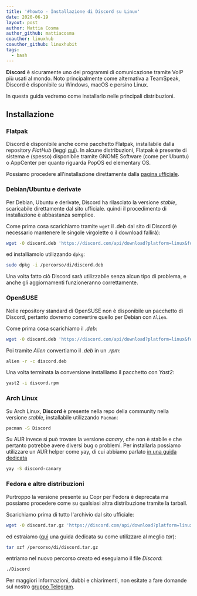 ```yaml
---
title: '#howto - Installazione di Discord su Linux'
date: 2020-06-19
layout: post
author: Mattia Cosma
author_github: mattiacosma
coauthor: linuxhub
coauthor_github: linuxhubit
tags:
  - bash
---
```

**Discord** è sicuramente uno dei programmi di comunicazione tramite VoIP più usati al mondo. Noto principalmente come alternativa a TeamSpeak, Discord è disponibile su Windows, macOS e persino Linux.

In questa guida vedremo come installarlo nelle principali distribuzioni.

## Installazione

### Flatpak
Discord è disponibile anche come pacchetto Flatpak, installabile dalla repository *FlatHub* (leggi <a href="https://linuxhub.it/articles/howto-installazione-di-flatpak-e-configurazione-di-flathub">qui</a>). In alcune distribuzioni, Flatpak è presente di sistema e (spesso) disponibile tramite GNOME Software (come per Ubuntu) o AppCenter per quanto riguarda PopOS ed elementary OS.

Possiamo procedere all'installazione direttamente dalla <a href="https://flathub.org/apps/details/com.discordapp.Discord">pagina ufficiale</a>.

### Debian/Ubuntu e derivate

Per Debian, Ubuntu e derivate, Discord ha rilasciato la versione *stable*, scaricabile direttamente dal sito ufficiale. quindi il procedimento di installazione è abbastanza semplice.

Come prima cosa scarichiamo tramite `wget` il .deb dal sito di Discord (è necessario mantenere le singole virgolette o il download fallirà):

```bash
wget -O discord.deb 'https://discord.com/api/download?platform=linux&format=deb'
```

ed installiamolo utilizzando `dpkg`:

```bash
sudo dpkg -i /percorso/di/discord.deb
```

Una volta fatto ciò Discord sarà utilizzabile senza alcun tipo di problema, e anche gli aggiornamenti funzioneranno correttamente.

### OpenSUSE

Nelle repository standard di OpenSUSE non è disponibile un pacchetto di Discord, pertanto dovremo convertire quello per Debian con `Alien`.

Come prima cosa scarichiamo il *.deb*:

```bash
wget -O discord.deb 'https://discord.com/api/download?platform=linux&format=deb'
```

Poi tramite *Alien* convertiamo il *.deb* in un *.rpm*:

```bash
alien -r -c discord.deb
```

Una volta terminata la conversione installiamo il pacchetto con *Yast2*:

```bash
yast2 -i discord.rpm
```

### Arch Linux

Su Arch Linux, **Discord** è presente nella repo della community nella versione *stable*, installabile utilizzando `Pacman`:
```bash
pacman -S Discord
```

Su AUR invece si può trovare la versione *canary*, che non è stabile e che pertanto potrebbe avere diversi bug o problemi. Per installarla possiamo utilizzare un AUR helper come yay, di cui abbiamo parlato <a href="https://linuxhub.it/articles/howto-introduzione-alla-aur-e-aur-helper">in una guida dedicata</a>

```bash
yay -S discord-canary
```

### Fedora e altre distribuzioni

Purtroppo la versione presente su Copr per Fedora è deprecata ma possiamo procedere come su qualsiasi altra distribuzione tramite la tarball. 

Scarichiamo prima di tutto l'archivio dal sito ufficiale:

```bash
wget -O discord.tar.gz 'https://discord.com/api/download?platform=linux&format=tar.gz'
```

ed estraiamo (<a href="https://linuxhub.it/articles/howto-decompressione-di-un-archivio-gz,-tar,-bz2,-zip,-rar,-7z">qui</a> una guida dedicata su come utilizzare al meglio *tar*):

```bash
tar xzf /percorso/di/discord.tar.gz
```

entriamo nel nuovo percorso creato ed eseguiamo il file *Discord*:

```bash
./Discord
```

Per maggiori informazioni, dubbi e chiarimenti, non esitate a fare domande sul nostro [gruppo Telegram](https://t.me/linuxpeople).